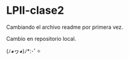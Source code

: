 # LPII-clase2

Cambiando el archivo readme por primera vez.

Cambio en repositorio local.

(ﾉ◕ヮ◕)ﾉ*:･ﾟ✧	
